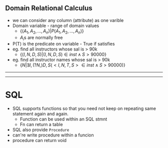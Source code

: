 ## Domain Relational Calculus
- we can consider any column (attribute) as one varible
- Domain variable - range of domain values
  - $\{(A_1,A_2,...,A_n) | P(A_1,A_2,...,A_n)\}$
  - $A_i$s are normally free
- P(T) is the predicate on variable - True if satisfies
- eg. find all instructors whose sal is > 90k
  - $\{(I,N,D,S)|(I,N,D,S) \in inst \wedge S>90000\}$
- eg. find all instructor names whose sal is > 90k
  - $\{N|\exists I,(?N,)D,S( <I,N,T,S> \in inst \wedge S>90000)\}$

----
----
# SQL
* SQL supports functions so that you need not keep on repeating same statement again and again.
  * Function can be used within an SQL stmnt
  * Fn can return a table
* SQL also provide `Procedure`
* can're write procedure within a funcion
* procedure can return void
